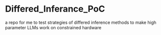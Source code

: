 # Differed_Inferance_PoC
a repo for me to test strategies of differed inference methods to make high parameter LLMs work on constrained hardware